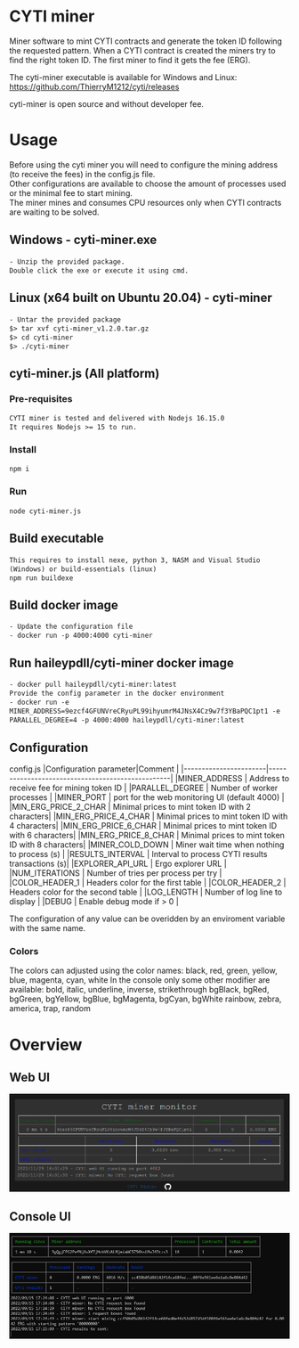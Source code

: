 # CYTI miner

Miner software to mint CYTI contracts and generate the token ID following the requested pattern.
When a CYTI contract is created the miners try to find the right token ID. The first miner to find it gets the fee (ERG).

The cyti-miner executable is available for Windows and Linux:<br />
https://github.com/ThierryM1212/cyti/releases

cyti-miner is open source and without developer fee.

# Usage
Before using the cyti miner you will need to configure the mining address (to receive the fees) in the config.js file.<br />
Other configurations are available to choose the amount of processes used or the minimal fee to start mining.<br />
The miner mines and consumes CPU resources only when CYTI contracts are waiting to be solved.

## Windows - cyti-miner.exe
    - Unzip the provided package.
    Double click the exe or execute it using cmd.

## Linux (x64 built on Ubuntu 20.04) - cyti-miner
    - Untar the provided package
    $> tar xvf cyti-miner_v1.2.0.tar.gz
    $> cd cyti-miner
    $> ./cyti-miner

## cyti-miner.js (All platform)
### Pre-requisites
    CYTI miner is tested and delivered with Nodejs 16.15.0
    It requires Nodejs >= 15 to run.

### Install
    npm i

### Run
    node cyti-miner.js

## Build executable
    This requires to install nexe, python 3, NASM and Visual Studio (Windows) or build-essentials (linux)
    npm run buildexe

## Build docker image
    - Update the configuration file
    - docker run -p 4000:4000 cyti-miner

## Run haileypdll/cyti-miner docker image
    - docker pull haileypdll/cyti-miner:latest
    Provide the config parameter in the docker environment
    - docker run -e MINER_ADDRESS=9ezcf4GFUNVreCRyuPL99ihyumrM4JNsX4Cz9w7f3YBaPQC1pt1 -e PARALLEL_DEGREE=4 -p 4000:4000 haileypdll/cyti-miner:latest

## Configuration
config.js
|Configuration parameter|Comment                                           |
|-----------------------|--------------------------------------------------|
|MINER_ADDRESS          | Address to receive fee for mining token ID       |
|PARALLEL_DEGREE        | Number of worker processes                       |
|MINER_PORT             | port for the web monitoring UI (default 4000)    |
|MIN_ERG_PRICE_2_CHAR   | Minimal prices to mint token ID with 2 characters|
|MIN_ERG_PRICE_4_CHAR   | Minimal prices to mint token ID with 4 characters|
|MIN_ERG_PRICE_6_CHAR   | Minimal prices to mint token ID with 6 characters|
|MIN_ERG_PRICE_8_CHAR   | Minimal prices to mint token ID with 8 characters|
|MINER_COLD_DOWN        | Miner wait time when nothing to process (s)      |
|RESULTS_INTERVAL       | Interval to process CYTI results transactions (s)|
|EXPLORER_API_URL       | Ergo explorer URL                                |
|NUM_ITERATIONS         | Number of tries per process per try              |
|COLOR_HEADER_1         | Headers color for the first table                |
|COLOR_HEADER_2         | Headers color for the second table               |
|LOG_LENGTH             | Number of log line to display                    |
|DEBUG                  | Enable debug mode if > 0                         |

The configuration of any value can be overidden by an enviroment variable with the same name.

### Colors
The colors can adjusted using the color names:
    black, red, green, yellow, blue, magenta, cyan, white
In the console only some other modifier are available:
    bold, italic, underline, inverse, strikethrough
    bgBlack, bgRed, bgGreen, bgYellow, bgBlue, bgMagenta, bgCyan, bgWhite
    rainbow, zebra, america, trap, random


# Overview
## Web UI
![CYTI miner web UI](./miner_web_UI.png)

## Console UI
![CYTI miner console UI](./miner_console_UI.png)
